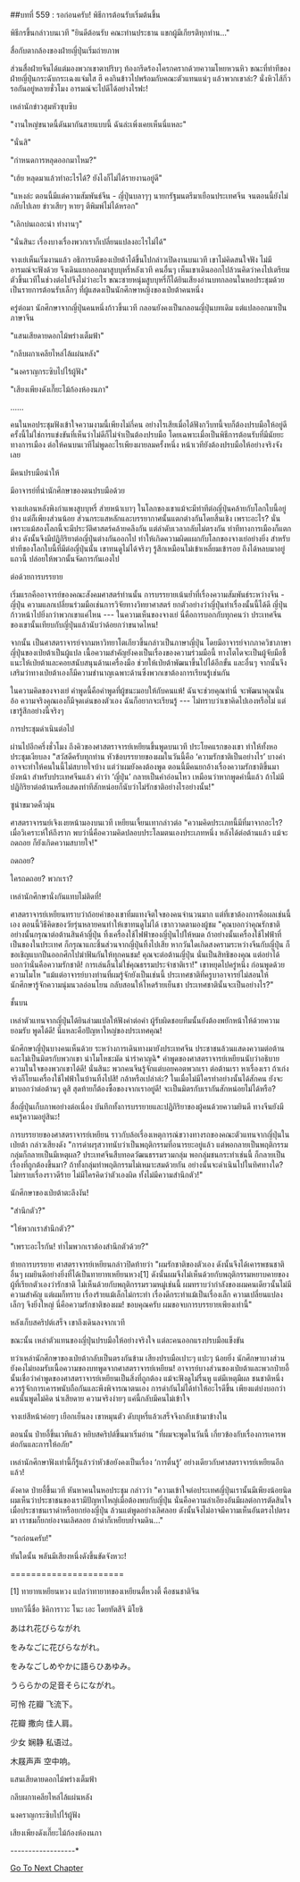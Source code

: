 ##บทที่ 559 : รอก่อนครับ!
พิธีการต้อนรับเริ่มต้นขึ้น


พิธีกรขึ้นกล่าวบนเวที "ยินดีต้อนรับ คณะท่านประธาน แขกผู้มีเกียรติทุกท่าน..."


สื่อกับตากล้องของฝ่ายญี่ปุ่นเริ่มถ่ายภาพ


ส่วนสื่อฝ่ายจีนได้แต่มองพวกเขาตาปริบๆ ท้องกรีดร้องโครกครากด้วยความโหยหวนหิว ขณะที่ท่าทีของฝ่ายญี่ปุ่นกระฉับกระเฉงแจ่มใส ฮึ คงกินข้าวไปพร้อมกับคณะตัวแทนแน่ๆ แล้วพวกเขาล่ะ? นั่งหิวไส้กิ่วรอกันอยู่หลายชั่วโมง อารมณ์จะไปดีได้อย่างไรฟะ!


เหล่านักข่าวสุมหัวซุบซิบ


"งานใหญ่ขนาดนี้ดันมากันสายแบบนี้ ฉันล่ะเพิ่งเคยเห็นนี่แหละ"


"นั่นสิ"


"กำหนดการหลุดออกมาไหม?"


"เฮ้ย หลุดมาแล้วทำอะไรได้? ยังไงก็ไม่ได้รายงานอยู่ดี"


"แหงล่ะ ตอนนี้มีแต่ความสัมพันธ์จีน - ญี่ปุ่นบลาๆๆ นายกรัฐมนตรีมาเยือนประเทศจีน จนตอนนี้ยังไม่กลับไปเลย ข่าวเสียๆ หายๆ ตีพิมพ์ไม่ได้หรอก"


"เลิกบ่นเถอะน่า ทำงานๆ"


"นั่นสินะ เรื่องบางเรื่องพวกเราก็เปลี่ยนแปลงอะไรไม่ได้"


จางเย่เห็นเริ่มงานแล้ว อธิการบดีของเป่ยต้าได้ขึ้นไปกล่าวเปิดงานบนเวที เขาไม่คิดสนใจฟัง ไม่มีอารมณ์จะฟังด้วย จึงเดินแยกออกมาสูบบุหรี่หลังเวที คนอื่นๆ เห็นเขาเดินออกไปล้วนคิดว่าคงไปเตรียมตัวขึ้นเวทีในช่วงต่อไปจึงไม่ว่าอะไร ขณะชายหนุ่มสูบบุหรี่ก็ได้ยินเสียงอ่านบทกลอนในหอประชุมด้วย เป็นรายการต้อนรับเล็กๆ ที่ผู้แสดงเป็นนักศึกษาหญิงของเป่ยต้าคนหนึ่ง


ครู่ต่อมา นักศึกษาจากญี่ปุ่นคนหนึ่งก้าวขึ้นเวที กลอนยังคงเป็นกลอนญี่ปุ่นบทเดิม แต่แปลออกมาเป็นภาษาจีน


"แสนเสียดายดอกไม้พร่างเต็มฟ้า"


"กลีบผกาเคลียไหล่ไล้แผ่นหลัง"


"นงคราญกระซิบไปไร้ผู้ฟัง"


"เสียงเพียงดังเกี๊ยะไม้ก้องห้องนภา"


……


คนในหอประชุมฟังเข้าใจความงามนี้เพียงไม่กี่คน อย่างไรเสียเมื่อได้ฟังกวีบทนี้จบก็ต้องปรบมือให้อยู่ดี ครั้งนี้ไม่ใช่การแข่งขันที่เห็นว่าไม่ดีก็ไม่จำเป็นต้องปรบมือ โดยเฉพาะเมื่อเป็นพิธีการต้อนรับที่มีนัยยะทางการเมือง ต่อให้คนบนเวทีไม่พูดอะไรเพียงผายลมครั้งหนึ่ง หน้าเวทียังต้องปรบมือให้อย่างจริงจังเลย


มีคนปรบมือนำให้


มีอาจารย์ที่นำนักศึกษาของตนปรบมือด้วย


จางเย่เอนหลังพิงกำแพงสูบบุหรี่ ส่ายหน้าเบาๆ ในโลกของเขาแม้จะมีท่าทีต่อญี่ปุ่นคล้ายกับโลกใบนี้อยู่บ้าง แต่ก็เพียงส่วนน้อย ส่วนกระแสหลักและบรรยากาศนั้นแตกต่างกันโดยสิ้นเชิง เพราะอะไร? นั่นเพราะแม้สองโลกนี้จะมีประวัติศาสตร์คล้ายคลึงกัน แต่ลำดับเวลากลับไม่ตรงกัน ท่าทีทางการเมืองก็แตกต่าง ดังนั้นจึงมีปฏิกิริยาต่อญี่ปุ่นต่างกันออกไป ทำให้เกิดความผิดแผกกับโลกของจางเย่อย่างยิ่ง สำหรับท่าทีของโลกใบนี้ที่มีต่อญี่ปุ่นนั้น เขาทนดูไม่ได้จริงๆ รู้สึกเหมือนไม่เข้าเหลี่ยมเข้ารอย ถึงได้หลบมาอยู่แถวนี้ ปล่อยให้พวกนั้นจัดการกันเองไป


ต่อด้วยการบรรยาย


เริ่มแรกคืออาจารย์ของคณะสังคมศาสตร์ท่านนั้น การบรรยายเน้นย้ำที่เรื่องความสัมพันธ์ระหว่างจีน - ญี่ปุ่น ความแลกเปลี่ยนร่วมมือเช่นการวิจัยทางวิทยาศาสตร์ ยกตัวอย่างว่าญี่ปุ่นทำเรื่องนั้นนี้ได้ดี ญี่ปุ่นก้าวหน้าไปยิ่งกว่าพวกเขาแค่ไหน --- ในความเห็นของจางเย่ นี่คือการบอกกับทุกคนว่า ประเทศจีนของเขานั้นเทียบกับญี่ปุ่นแล้วนับว่าด้อยกว่าขนาดไหน!


จากนั้น เป็นศาสตราจารย์จากมหาวิทยาโตเกียวขึ้นกล่าวเป็นภาษาญี่ปุ่น โดยมีอาจารย์จากภาควิชาภาษาญี่ปุ่นของเป่ยต้าเป็นผู้แปล เนื้อความสำคัญยังคงเป็นเรื่องของความร่วมมือนี้ ทางโตไดจะเป็นผู้จับมือชี้แนะให้เป่ยต้าและคอยสนับสนุนด้านเครื่องมือ ช่วยให้เป่ยต้าพัฒนาขึ้นไปได้อีกขั้น และอื่นๆ จากนั้นจึงเสริมว่าทางเป่ยต้าเองก็มีความชำนาญเฉพาะด้านซึ่งพวกเขาต้องการเรียนรู้เช่นกัน


ในความคิดของจางเย่ คำพูดนี้คือคำพูดที่ผู้ชนะมอบให้กับคนแพ้! ฉันจะช่วยคุณทำนี่ จะพัฒนาคุณนั่น อ้อ ความจริงคุณเองก็มีจุดเด่นของตัวเอง ฉันก็อยากจะเรียนรู้ --- ไม่ทราบว่าเขาคิดไปเองหรือไม่ แต่เขารู้สึกอย่างนี้จริงๆ


การประชุมดำเนินต่อไป


ผ่านไปอีกครึ่งชั่วโมง ถึงคิวของศาสตราจารย์เหยียนขึ้นพูดบนเวที ประโยคแรกของเขา ทำให้ทั้งหอประชุมเงียบลง "สวัสดีครับทุกท่าน หัวข้อบรรยายของผมในวันนี้คือ ‘ความรักชาติเป็นอย่างไร’ บางคำอาจจะทำให้คนในนี้ไม่สบายใจบ้าง แต่ว่าผมยังคงต้องพูด ตอนนี้มีคนยกอ้างเรื่องความรักชาติขึ้นมาบังหน้า สำหรับประเทศจีนแล้ว คำว่า ‘ญี่ปุ่น’ กลายเป็นคำอ่อนไหว เหมือนว่าหากพูดคำนี้แล้ว ถ้าไม่มีปฏิกิริยาต่อต้านหรือแสดงท่าทีสักหน่อยก็นับว่าไม่รักชาติอย่างไรอย่างนั้น!"


ซูน่าขมวดคิ้วมุ่น


ศาสตราจารนย์เจิงเงยหน้ามองบนเวที
เหยียนเจี้ยนเทากล่าวต่อ "ความคิดประเภทนี้มีที่มาจากอะไร? เมื่อวิเคราะห์ให้ถึงราก พบว่านี่คือความคิดปลอบประโลมตนเองประเภทหนึ่ง หลังได้ต่อต้านแล้ว แม้จะถดถอย ก็ยังเกิดความสบายใจ!"


ถดถอย?


ใครถดถอย? พวกเรา?


เหล่านักศึกษานั่งกันแทบไม่ติดที่!


ศาสตราจารย์เหยียนทราบว่าถ้อยคำของเขาทิ่มแทงจิตใจของคนจำนวนมาก แต่ที่เขาต้องการคือผลเช่นนี้เอง ตอนนี้วิธีคิดของวัยรุ่นหลายคนทำให้เขาทนดูไม่ได้ เขากวาดตามองผู้ชม "คุณบอกว่าคุณรักชาติ อย่างนั้นกรุณาต่อต้านสินค้าญี่ปุ่น ทิ้งเครื่องใช้ไฟฟ้าของญี่ปุ่นไปให้หมด ถ้าอย่างนั้นเครื่องใช้ไฟฟ้าที่เป็นของในประเทศ ก็กรุณาแกะชิ้นส่วนจากญี่ปุ่นทิ้งไปเสีย หากวันใดเกิดสงครามระหว่างจีนกับญี่ปุ่น ก็ขอเชิญแบกปืนออกศึกไปฆ่าฟันกันให้ทุกคนชม! คุณจะต่อต้านญี่ปุ่น นั่นเป็นสิทธิของคุณ แต่อย่าได้บอกว่านั่นคือความรักชาติ! การเล่นลิ้นไม่ใช่คุณธรรมประจำชาติเรา!" เขาหยุดไปครู่หนึ่ง ก่อนพูดด้วยความโมโห "แม้แต่อาจารย์บางท่านที่ผมรู้จักยังเป็นเช่นนี้ ประเทศชาติที่ครูบาอาจารย์ไม่สอนให้นักศึกษารู้จักความนุ่มนวลอ่อนโยน กลับสอนให้โหดร้ายเย็นชา ประเทศชาตินั้นจะเป็นอย่างไร?"


ชั้นบน


เหล่าตัวแทนจากญี่ปุ่นได้ยินล่ามแปลให้ฟังคำต่อคำ ผู้รับผิดชอบทีมนั้นยังต้องพยักหน้าให้ด้วยความยอมรับ พูดได้ดี! นี่แหละคือปัญหาใหญ่ของประเทศคุณ!


นักศึกษาญี่ปุ่นบางคนเห็นด้วย ระหว่างการเดินทางมายังประเทศจีน ประชาชนล้วนแสดงความต่อต้านและไม่เป็นมิตรกับพวกเขา น่าโมโหชะมัด น่ารำคาญฉิ* คำพูดของศาสตราจารย์เหยียนนับว่าอธิบายความในใจของพวกเขาได้ดี! นั่นสินะ พวกคนจีนรู้จักแต่บอยคอตพวกเรา ต่อต้านเรา หาเรื่องเรา ถ้าเก่งจริงก็โยนเครื่องใช้ไฟฟ้าในบ้านทิ้งไปสิ! กล้าหรือเปล่าล่ะ? ในเมื่อไม่มีใครทำอย่างนั้นได้สักคน ยังจะมาบอกว่าต่อต้านๆ ดูสิ สุดท้ายก็ต้องซื้อของจากเราอยู่ดี! จะเป็นมิตรกับเรากันสักหน่อยไม่ได้หรือ?


สื่อญี่ปุ่นเก็บภาพอย่างต่อเนื่อง บันทึกทั้งการบรรยายและปฏิกิริยาของผู้คนด้วยความยินดี ทางจีนยังมีคนรู้ความอยู่สินะ!


การบรรยายของศาสตราจารย์เหยียน ราวกับล้อเรื่องเหตุการณ์ขวางทางรถของคณะตัวแทนจากญี่ปุ่นในเป่ยต้า กล่าวเสียงดัง "การด่าผรุสวาทนับว่าเป็นพฤติกรรมที่อนารยะอยู่แล้ว แต่พอกลายเป็นพฤติกรรมกลุ่มก็กลายเป็นมีเหตุผล? ประเทศจีนสืบทอดวัฒนธรรมรวมกลุ่ม พอกลุ่มชนกระทำเช่นนี้ ก็กลายเป็นเรื่องที่ถูกต้องขึ้นมา? ถ้าทั้งกลุ่มทำพฤติกรรมไม่เหมาะสมด้วยกัน อย่างนั้นจะดำเนินไปในทิศทางใด? ไม่ทราบเรื่องราวดีร้าย ไม่มีใครคิดว่าตัวเองผิด ทั้งไม่มีความสำนึกตัว!"


นักศึกษาของเป่ยต้าตะลึงงัน!


"สำนึกตัว?"


"ให้พวกเราสำนึกตัว?"


"เพราะอะไรกัน! ทำไมพวกเราต้องสำนึกตัวด้วย?"


ท้ายการบรรยาย ศาสตราจารย์เหยียนกล่าวปิดท้ายว่า "ผมรักชาติของตัวเอง ดังนั้นจึงได้เคารพชนชาติอื่นๆ ผมยินดีอย่างยิ่งที่ได้เป็นทายาทเหยียนหวง[1] ดังนั้นผมจึงไม่เห็นด้วยกับพฤติกรรมหยาบคายของผู้ที่เรียกตัวเองว่ารักชาติ ไม่เห็นด้วยกับพฤติกรรมรวมหมู่เช่นนี้ ผมทราบว่ากำลังของผมคนเดียวนั้นไม่มีความสำคัญ แต่ผมก็ทราบ เรื่องร้ายแม้เล็กไม่กระทำ เรื่องดีกระทำแม้เป็นเรื่องเล็ก ความเปลี่ยนแปลงเล็กๆ จึงยิ่งใหญ่ นี่คือความรักชาติของผม! ขอบคุณครับ ผมขอจบการบรรยายเพียงเท่านี้"


หลังเก็บสคริปต์เสร็จ เขาถึงเดินลงจากเวที


ขณะนั้น เหล่าตัวแทนของญี่ปุ่นปรบมือให้อย่างจริงใจ แต่ละคนออกแรงปรบมือแข็งขัน


ทว่าเหล่านักศึกษาของเป่ยต้ากลับเป็นตรงกันข้าม เสียงปรบมือเปาะๆ แปะๆ น้อยยิ่ง นักศึกษาบางส่วนยังคงไม่ยอมรับเนื้อความของบทพูดจากศาสตราจารย์เหยียน!
อาจารย์บางส่วนของเป่ยต้าและพวกป๋ายอี้นั้นเชื่อว่าคำพูดของศาสตราจารย์เหยียนเป็นสิ่งที่ถูกต้อง แม้จะฟังดูไม่รื่นหู แต่มีเหตุมีผล ชนชาติหนึ่งควรรู้จักการเคารพนับถือกันและพึงพิจารณาตนเอง การด่ากันไม่ได้ทำให้อะไรดีขึ้น เพียงแต่บ่งบอกว่าคนนั้นพูดไม่คิด น่าเสียดาย ความจริงง่ายๆ แค่นี้กลับมีคนไม่เข้าใจ


จางเย่สีหน้าค่อยๆ เยือกเย็นลง เขาหมุนตัว ดับบุหรี่แล้วเสร็จจึงกลับเข้ามาข้างใน


ตอนนั้น ป๋ายอี้ขึ้นเวทีแล้ว หยิบสคริปต์ขึ้นมาเริ่มอ่าน "ที่ผมจะพูดในวันนี้ เกี่ยวข้องกับเรื่องการเคารพต่อกันและการให้อภัย"


เหล่านักศึกษาฟังเท่านี้ก็รู้แล้วว่าหัวข้อยังคงเป็นเรื่อง ‘การตื่นรู้’ อย่างเดียวกับศาสตราจารย์เหยียนอีกแล้ว!


ดังคาด ป๋ายอี้ขึ้นเวที หันหาคนในหอประชุม กล่าวว่า "ความเข้าใจต่อประเทศญี่ปุ่นเรานั้นมีเพียงน้อยนิด ผมเห็นว่าประชาชนของเรามีปัญหาใหญ่เมื่อต้องพบกับญี่ปุ่น นั่นคือความลำเอียงอันมีผลต่อการตัดสินใจ เมื่อประชาชนเราด่าหรือยกย่องญี่ปุ่น ล้วนแต่พูดอย่างเลิศลอย ดังนั้นจึงไม่อาจมีความเห็นอันตรงไปตรงมา เราชมก็ยกย่องจนเลิศลอย ถ้าด่าก็เหยียบย่ำจมดิน..."


“รอก่อนครับ!"


ทันใดนั้น พลันมีเสียงหนึ่งดังขึ้นขัดจังหวะ!


======================


[1] ทายาทเหยียนหวง แปลว่าทายาทของเหยียนตี้หวงตี้ คือชนชาติจีน


บทกวีนี้ชื่อ ชิคิการาวะ โนะ เอะ โดยทัตสึจิ มิโยชิ


あはれ花びらながれ


をみなごに花びらながれ。


をみなごしめやかに語らひあゆみ。


うららかの足音そらにながれ。


可怜 花瓣 飞流下。


花瓣 撒向 佳人肩。


少女 娴静 私语过。


木屐声声 空中响。


แสนเสียดายดอกไม้พร่างเต็มฟ้า


กลีบผกาเคลียไหล่ไล้แผ่นหลัง


นงคราญกระซิบไปไร้ผู้ฟัง


เสียงเพียงดังเกี๊ยะไม้ก้องห้องนภา


*-*-*-*-*-*-*-*-*-*-*-*-*-*-*-*-*-*-*


[Go To Next Chapter]( ./60.md)